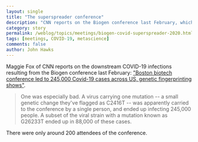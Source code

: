 ```yaml
---
layout: single
title: "The superspreader conference"
description: "CNN reports on the Biogen conference last February, which generated more than 245,000 cases of COVID-19."
category: story
permalink: /weblog/topics/meetings/biogen-covid-superspreader-2020.html
tags: [meetings, COVID-19, metascience]
comments: false
author: John Hawks
---
```


Maggie Fox of CNN reports on the downstream COVID-19 infections resulting from the Biogen conference last February: <a href="https://www.cnn.com/2020/12/11/health/superspreader-covid-boston-biotech-conference/index.html">"Boston biotech conference led to 245,000 Covid-19 cases across US, genetic fingerprinting shows"</a>. 

<blockquote>One was especially bad. A virus carrying one mutation -- a small genetic change they've flagged as C2416T -- was apparently carried to the conference by a single person, and ended up infecting 245,000 people. A subset of the viral strain with a mutation known as G26233T ended up in 88,000 of these cases.</blockquote>

There were only around 200 attendees of the conference. 